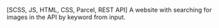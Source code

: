 [SCSS, JS, HTML, CSS, Parcel, REST API] A website with searching for images in the API by keyword from input.
